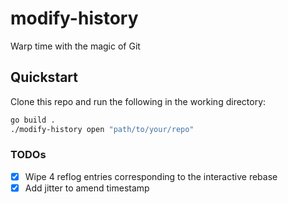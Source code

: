 # modify-history

Warp time with the magic of Git

## Quickstart

Clone this repo and run the following in the working directory:

```sh
go build .
./modify-history open "path/to/your/repo"
```

### TODOs
- [x] Wipe 4 reflog entries corresponding to the interactive rebase
- [x] Add jitter to amend timestamp
